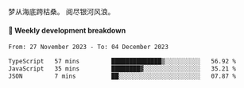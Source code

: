 梦从海底跨枯桑。
阅尽银河风浪。


#### 📝 Weekly development breakdown

<!--START_SECTION:waka-->

```txt
From: 27 November 2023 - To: 04 December 2023

TypeScript   57 mins         ██████████████▒░░░░░░░░░░   56.92 %
JavaScript   35 mins         ████████▓░░░░░░░░░░░░░░░░   35.21 %
JSON         7 mins          ██░░░░░░░░░░░░░░░░░░░░░░░   07.87 %
```

<!--END_SECTION:waka-->



